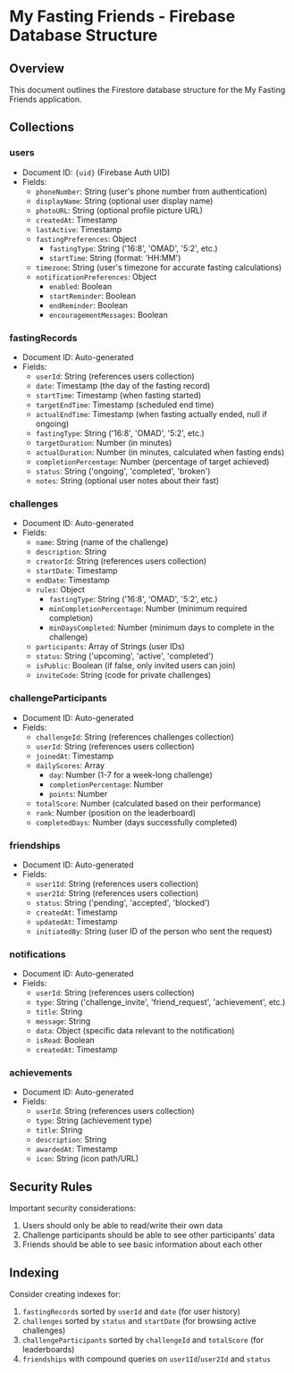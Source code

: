 # My Fasting Friends - Firebase Database Structure

## Overview
This document outlines the Firestore database structure for the My Fasting Friends application.

## Collections

### users
- Document ID: `{uid}` (Firebase Auth UID)
- Fields:
  - `phoneNumber`: String (user's phone number from authentication)
  - `displayName`: String (optional user display name)
  - `photoURL`: String (optional profile picture URL)
  - `createdAt`: Timestamp
  - `lastActive`: Timestamp
  - `fastingPreferences`: Object
    - `fastingType`: String ('16:8', 'OMAD', '5:2', etc.)
    - `startTime`: String (format: 'HH:MM')
  - `timezone`: String (user's timezone for accurate fasting calculations)
  - `notificationPreferences`: Object
    - `enabled`: Boolean
    - `startReminder`: Boolean
    - `endReminder`: Boolean
    - `encouragementMessages`: Boolean

### fastingRecords
- Document ID: Auto-generated
- Fields:
  - `userId`: String (references users collection)
  - `date`: Timestamp (the day of the fasting record)
  - `startTime`: Timestamp (when fasting started)
  - `targetEndTime`: Timestamp (scheduled end time)
  - `actualEndTime`: Timestamp (when fasting actually ended, null if ongoing)
  - `fastingType`: String ('16:8', 'OMAD', '5:2', etc.)
  - `targetDuration`: Number (in minutes)
  - `actualDuration`: Number (in minutes, calculated when fasting ends)
  - `completionPercentage`: Number (percentage of target achieved)
  - `status`: String ('ongoing', 'completed', 'broken')
  - `notes`: String (optional user notes about their fast)

### challenges
- Document ID: Auto-generated
- Fields:
  - `name`: String (name of the challenge)
  - `description`: String
  - `creatorId`: String (references users collection)
  - `startDate`: Timestamp
  - `endDate`: Timestamp
  - `rules`: Object
    - `fastingType`: String ('16:8', 'OMAD', '5:2', etc.)
    - `minCompletionPercentage`: Number (minimum required completion)
    - `minDaysCompleted`: Number (minimum days to complete in the challenge)
  - `participants`: Array of Strings (user IDs)
  - `status`: String ('upcoming', 'active', 'completed')
  - `isPublic`: Boolean (if false, only invited users can join)
  - `inviteCode`: String (code for private challenges)

### challengeParticipants
- Document ID: Auto-generated
- Fields:
  - `challengeId`: String (references challenges collection)
  - `userId`: String (references users collection)
  - `joinedAt`: Timestamp
  - `dailyScores`: Array
    - `day`: Number (1-7 for a week-long challenge)
    - `completionPercentage`: Number
    - `points`: Number
  - `totalScore`: Number (calculated based on their performance)
  - `rank`: Number (position on the leaderboard)
  - `completedDays`: Number (days successfully completed)

### friendships
- Document ID: Auto-generated
- Fields:
  - `user1Id`: String (references users collection)
  - `user2Id`: String (references users collection)
  - `status`: String ('pending', 'accepted', 'blocked')
  - `createdAt`: Timestamp
  - `updatedAt`: Timestamp
  - `initiatedBy`: String (user ID of the person who sent the request)

### notifications
- Document ID: Auto-generated
- Fields:
  - `userId`: String (references users collection)
  - `type`: String ('challenge_invite', 'friend_request', 'achievement', etc.)
  - `title`: String
  - `message`: String
  - `data`: Object (specific data relevant to the notification)
  - `isRead`: Boolean
  - `createdAt`: Timestamp

### achievements
- Document ID: Auto-generated
- Fields:
  - `userId`: String (references users collection)
  - `type`: String (achievement type)
  - `title`: String
  - `description`: String
  - `awardedAt`: Timestamp
  - `icon`: String (icon path/URL)

## Security Rules

Important security considerations:
1. Users should only be able to read/write their own data
2. Challenge participants should be able to see other participants' data
3. Friends should be able to see basic information about each other

## Indexing

Consider creating indexes for:
1. `fastingRecords` sorted by `userId` and `date` (for user history)
2. `challenges` sorted by `status` and `startDate` (for browsing active challenges)
3. `challengeParticipants` sorted by `challengeId` and `totalScore` (for leaderboards)
4. `friendships` with compound queries on `user1Id`/`user2Id` and `status`